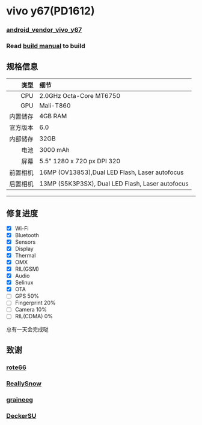 vivo y67(PD1612)
==============

### [android_vendor_vivo_y67](https://github.com/succerseng/android_vendor_vivo_y67)

### Read [build manual](manual.md) to build

## 规格信息

类型     | 细节
-------:|:---------------------------------------------
CPU     | 2.0GHz Octa-Core MT6750
GPU     | Mali-T860
内置储存  | 4GB RAM
官方版本 | 6.0
内部储存 | 32GB
电池 | 3000 mAh
屏幕 | 5.5" 1280 x 720 px DPI 320
前置相机 | 16MP (OV13853),Dual LED Flash, Laser autofocus
后置相机 | 13MP (S5K3P3SX), Dual LED Flash, Laser autofocus
---------------------------------------------------------

## 修复进度
- [x] Wi-Fi
- [x] Bluetooth
- [x] Sensors
- [x] Display
- [x] Thermal
- [x] OMX
- [x] RIL(GSM)
- [x] Audio
- [x] Selinux
- [x] OTA
- [ ] GPS			50%
- [ ] Fingerprint	20%
- [ ] Camera		10%
- [ ] RIL(CDMA)     0%

总有一天会完成哒

## 致谢
### [rote66](https://github.com/rote66)
### [ReallySnow](https://github.com/ReallySnow)
### [graineeg](https://github.com/graineeg)
### [DeckerSU](https://github.com/DeckerSU)
